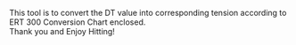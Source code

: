 This tool is to convert the DT value into corresponding tension according to ERT 300 Conversion Chart enclosed.
<br>Thank you and Enjoy Hitting!</br>
